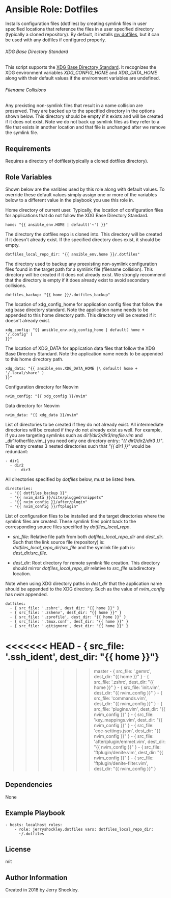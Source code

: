 # Ansible Role: Dotfiles

Installs configuration files (dotfiles) by creating symlink files in user
specified locations that reference the files in a user specified directory
(typically a cloned repository).  By default, it installs [my
dotfiles](https://github.com/JerryShockley/dotfiles), but it can be used with
any dotfiles if configured properly.

###### XDG Base Directory Standard

This script supports the [XDG Base Directory
Standard](https://standards.freedesktop.org/basedir-spec/basedir-spec-latest.html).
It recognizes the XDG environment variables _XDG_CONFIG_HOME_ and
_XDG_DATA_HOME_ along with their default values if the environment variables are
undefined.

###### Filename Collisions

Any prexisting non-symlink files that result in a name collision are preserved.
They are backed up to the specified directory in the options shown below. This
directory should be empty if it exists and will be created if it does not exist.
Note we do not back up symlink files as they refer to a file that exists in
another location and that file is unchanged after we remove the symlink file.

## Requirements

Requires a directory of dotfiles(typically a cloned dotfiles directory).

## Role Variables

Shown below are the varibles used by this role along with default values. To
override these default values simply assign one or more of the variables below
to a different value in the playbook you use this role in.


Home directory of current user. Typically, the location of configuration files
for applications that do not follow the XDG Base Directory Standard.

    home: "{{ ansible_env.HOME | default('~') }}"

The directory the dotfiles repo is cloned into. This directory will be created
if it doesn't already exist. If the specified directory does exist, it should be
  empty.

    dotfiles_local_repo_dir: "{{ ansible_env.home }}/.dotfiles"

The directory used to backup any preexisting non-symlink configuration files
found in the target path for a symlink file (filename collision). This directory
will be created if it does not already exist. We strongly recommend that the
directory is empty if it does already exist to avoid secondary collisions.

    dotfiles_backup: "{{ home }}/.dotfiles_backup"

The location of xdg_config_home for application config files that follow the xdg
base directory standard. Note the application name needs to be appended to this
home directory path. This directory will be created if it doesn't already exist.


    xdg_config: "{{ ansible_env.xdg_config_home | default( home + '/.config' )
    }}"

The location of XDG_DATA for application data files that follow the XDG Base
Directory Standard. Note the application name needs to be appended to this home
directory path.

    xdg_data: "{{ ansible_env.XDG_DATA_HOME |\ default( home + '/.local/share' )
    }}"

Configuration directory for Neovim

    nvim_config: "{{ xdg_config }}/nvim"

Data directory for Neovim

    nvim_data: "{{ xdg_data }}/nvim"

List of directories to be created if they do not already exist.  All
intermediate directories will be created if they do not already exist as well.
For example, if you are targeting symlinks such as _dir1/dir2/dir3/myfile.vim_
and _dir1/otherfile.vim_j you need only one directory entry: _"{{ dir1/dir2/dir3
}}"_. This entry creates 3 nested directories such that _"{{ dir1 }}"_ would be
redundant:

    - dir1
      - dir2
        -  dir3

All directories specified by _dotfiles_ below, must be listed here.

    directories:
      - "{{ dotfiles_backup }}"
      - "{{ nvim_data }}/site/plugged/snippets"
      - "{{ nvim_config }}/after/plugin"
      - "{{ nvim_config }}/ftplugin"

List of configuration files to be installed and the target directories where the
symlink files are created. These symlink files point back to the corresponding
source files specified by _dotfiles_local_repo_.

  - _src_file_: Relative file path from both _dotfiles_local_repo_dir_ and
    _dest_dir_. Such that the link source file (repository) is:
    _dotfiles_local_repo_dir_/_src_file_ and the symlink file path is:
    _dest_dir_/_src_file_.

  - _dest_dir_: Root directory for remote symlink file creation. This
    directory should mirror _dotfiles_local_repo_dir_ relative to _src_file_
    subdirectory location.

Note when using XDG directory paths in _dest_dir_ that the application name
should be appended to the XDG directory. Such as the value of _nvim_config_ has
_nvim_ appended.

    dotfiles:
      - { src_file: '.zshrc', dest_dir: "{{ home }}" }
      - { src_file: '.zshenv', dest_dir: "{{ home }}" }
      - { src_file: '.zprofile', dest_dir: "{{ home }}" }
      - { src_file: '.tmux.conf', dest_dir: "{{ home }}" }
      - { src_file: '.gitignore', dest_dir: "{{ home }}" }
<<<<<<< HEAD
      - { src_file: '.ssh_ident', dest_dir: "{{ home }}"}
=======
>>>>>>> master
      - { src_file: '.gemrc', dest_dir: "{{ home }}" }
      - { src_file: '.zshrc', dest_dir: "{{ home }}" }
      - { src_file: 'init.vim', dest_dir: "{{ nvim_config }}" }
      - { src_file: 'commands.vim', dest_dir: "{{ nvim_config }}" }
      - { src_file: 'plugins.vim', dest_dir: "{{ nvim_config }}" }
      - { src_file: 'key_mappings.vim', dest_dir: "{{ nvim_config }}" }
      - { src_file: 'coc-settings.json', dest_dir: "{{ nvim_config }}" }
      - { src_file: 'after/plugin/emmet.vim', dest_dir: "{{ nvim_config }}" }
      - { src_file: 'ftplugin/denite.vim', dest_dir: "{{ nvim_config }}" }
      - { src_file: 'ftplugin/denite-filter.vim', dest_dir: "{{ nvim_config
        }}" }

## Dependencies

None

## Example Playbook

    - hosts: localhost roles:
        - role: jerryshockley.dotfiles vars: dotfiles_local_repo_dir:
          ~/.dotfiles

## License

mit

## Author Information

Created in 2018 by Jerry Shockley.
